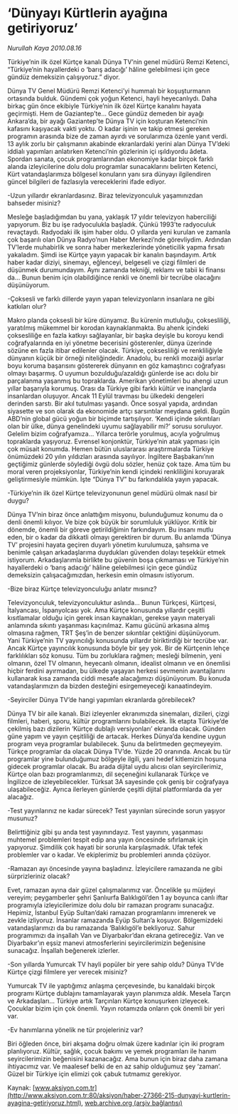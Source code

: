 # ‘Dünyayı Kürtlerin ayağına getiriyoruz’

*Nurullah Kaya 2010.08.16*

<font class="agenda2NewsSpot">
 Türkiye’nin ilk özel Kürtçe kanalı Dünya TV’nin genel müdürü Remzi Ketenci, “Türkiye’nin hayallerdeki o ‘barış adacığı’ hâline gelebilmesi için gece gündüz demeksizin çalışıyoruz.” diyor.
</font>
<font class="newsDetail">
 <p>
  <p class="MsoNormal">
   Dünya TV Genel Müdürü Remzi Ketenci’yi hummalı bir koşuşturmanın ortasında bulduk. Gündemi çok yoğun Ketenci, hayli heyecanlıydı. Daha birkaç gün önce ekibiyle Türkiye’nin ilk özel Kürtçe kanalını hayata geçirmişti. Hem de Gaziantep’te… Gece gündüz demeden bir ayağı Ankara’da, bir ayağı Gaziantep’te Dünya TV için koşturan Ketenci’nin kafasını kaşıyacak vakti yoktu. O kadar işinin ve takip etmesi gereken programın arasında bize de zaman ayırdı ve sorularımıza özenle yanıt verdi. 13 aylık zorlu bir çalışmanın akabinde ekranlardaki yerini alan Dünya TV’deki iddialı yapımları anlatırken Ketenci’nin gözlerinin içi ışıldıyordu âdeta. Spordan sanata, çocuk programlarından ekonomiye kadar birçok farklı alanda izleyicilerine dolu dolu programlar sunacaklarını belirten Ketenci, Kürt vatandaşlarımıza bölgesel konuların yanı sıra dünyayı ilgilendiren güncel bilgileri de fazlasıyla vereceklerini ifade ediyor.
  </p>
  <p class="MsoNormal">
   -Uzun yıllardır ekranlardasınız. Biraz televizyonculuk yaşamınızdan bahseder misiniz?
  </p>
  <p class="MsoNormal">
   Mesleğe başladığımdan bu yana, yaklaşık 17 yıldır televizyon haberciliği yapıyorum. Biz bu işe radyoculukla başladık. Çünkü 1993’te radyoculuk revaçtaydı. Radyodaki ilk işim haber oldu. O yıllarda yeni kurulan ve zamanla çok başarılı olan Dünya Radyo’nun Haber Merkezi’nde görevliydim. Ardından TV’lerde muhabirlik ve sonra haber merkezlerinde yöneticilik yapma fırsatı yakaladım. Şimdi ise Kürtçe yayın yapacak bir kanalın başındayım. Artık haber kadar diziyi, sinemayı, eğlenceyi, belgeseli ve çizgi filmleri de düşünmek durumundayım. Aynı zamanda tekniği, reklamı ve tabii ki finansı da... Bunun benim için olabildiğince renkli ve önemli bir tecrübe olacağını düşünüyorum.
  </p>
  <p class="MsoNormal">
   -Çoksesli ve farklı dillerde yayın yapan televizyonların insanlara ne gibi katkıları olur?
  </p>
  <p class="MsoNormal">
   Makro planda çoksesli bir küre dünyamız. Bu kürenin mutluluğu, çoksesliliği, yaratılmış mükemmel bir korodan kaynaklanmakta. Bu ahenk içindeki çoksesliliğe en fazla katkıyı sağlayanlar, bir başka deyişle bu koroyu kendi coğrafyalarında en iyi yönetme becerisini gösterenler, dünya üzerinde sözüne en fazla itibar edilenler olacak. Türkiye, çoksesliliği ve renkliliğiyle dünyanın küçük bir örneği niteliğindedir. Anadolu, bu renkli mozaiği asırlar boyu koruma başarısını göstererek dünyanın en göz kamaştırıcı coğrafyası olmayı başarmış. O uyumun bozulduğu/azaldığı günlerde ise acı dolu bir parçalanma yaşanmış bu topraklarda. Amerikan yönetimleri bu ahengi uzun yıllar başarıyla korumuş. Orası da Türkiye gibi farklı kültür ve inançlarda insanlardan oluşuyor. Ancak 11 Eylül travması bu ülkedeki dengeleri derinden sarstı. Bir akıl tutulması yaşandı. Önce sosyal yapıda, ardından siyasette ve son olarak da ekonomide artçı sarsıntılar meydana geldi. Bugün ABD’nin global gücü yoğun bir biçimde tartışılıyor. ‘Kendi içinde sıkıntıları olan bir ülke, dünya genelindeki uyumu sağlayabilir mi?’ sorusu soruluyor. Gelelim bizim coğrafyamıza… Yıllarca terörle yorulmuş, acıyla yoğrulmuş topraklarda yaşıyoruz. Evrensel konjonktür, Türkiye’nin atak yapması için çok müsait konumda. Hemen bütün uluslararası araştırmalarda Türkiye önümüzdeki 20 yılın yıldızları arasında sayılıyor. İngiltere Başbakanı’nın geçtiğimiz günlerde söylediği övgü dolu sözler, henüz çok taze. Ama tüm bu moral veren projeksiyonlar, Türkiye’nin kendi içindeki renkliliğini koruyarak geliştirmesiyle mümkün. İşte “Dünya TV” bu farkındalıkla yayın yapacak.
  </p>
  <p class="MsoNormal">
   -Türkiye’nin ilk özel Kürtçe televizyonunun genel müdürü olmak nasıl bir duygu?
  </p>
  <p class="MsoNormal">
   Dünya TV’nin biraz önce anlattığım misyonu, bulunduğumuz konumu da o denli önemli kılıyor. Ve bize çok büyük bir sorumluluk yüklüyor. Kritik bir dönemde, önemli bir göreve getirildiğimin farkındayım. Bu insanı mutlu eden, bir o kadar da dikkatli olmayı gerektiren bir durum. Bu anlamda ‘Dünya TV’ projesini hayata geçiren duyarlı yönetim kurulumuza, şahsıma ve benimle çalışan arkadaşlarıma duydukları güvenden dolayı teşekkür etmek istiyorum. Arkadaşlarımla birlikte bu güvenin boşa çıkmaması ve Türkiye’nin hayallerdeki o ‘barış adacığı’ hâline gelebilmesi için gece gündüz demeksizin çalışacağımızdan, herkesin emin olmasını istiyorum.
  </p>
  <p class="MsoNormal">
   -Bize biraz Kürtçe televizyonculuğu anlatır mısınız?
  </p>
  <p class="MsoNormal">
   Televizyonculuk, televizyonculuktur aslında… Bunun Türkçesi, Kürtçesi, İtalyancası, İspanyolcası yok. Ama Kürtçe konusunda yıllardır çeşitli kısıtlamalar olduğu için gerek insan kaynakları, gerekse yayın materyali anlamında sıkıntı yaşanması kaçınılmaz. Kamu gücünü arkasına almış olmasına rağmen, TRT Şeş’in de benzer sıkıntılar çektiğini düşünüyorum. Yani Türkiye’nin TV yayıncılığı konusunda yıllardır biriktirdiği bir tecrübe var. Ancak Kürtçe yayıncılık konusunda böyle bir şey yok. Bir de Kürtçenin lehçe farklılıkları söz konusu. Tüm bu zorluklara rağmen; mesleği bilmenin, yeni olmanın, özel TV olmanın, heyecanlı olmanın, idealist olmanın ve en önemlisi hiçbir ferdini ayırmadan, bu ülkede yaşayan herkesi sevmenin avantajlarını kullanarak kısa zamanda ciddi mesafe alacağımızı düşünüyorum. Bu konuda vatandaşlarımızın da bizden desteğini esirgemeyeceği kanaatindeyim.
  </p>
  <p class="MsoNormal">
   -Seyirciler Dünya TV’de hangi yapımları ekranlarda görebilecek?
  </p>
  <p class="MsoNormal">
   Dünya TV bir aile kanalı. Bizi izleyenler ekranımızda sinemaları, dizileri, çizgi filmleri, haberi, sporu, kültür programlarını bulabilecek. İlk etapta Türkiye’de çekilmiş bazı dizilerin ‘Kürtçe dublajlı versiyonları’ ekranda olacak. Günden güne yapım ve yayın çeşitliliği de artacak. Herkes Dünya’da kendine uygun program veya programlar bulabilecek. Şunu da belirtmeden geçmeyeyim. Türkçe programlar da olacak Dünya TV’de. Yüzde 20 oranında. Ancak bu tür programlar yine bulunduğumuz bölgeyle ilgili, yani hedef kitlemizin hoşuna gidecek programlar olacak. Bu arada dijital uydu alıcısı olan seyircilerimiz, Kürtçe olan bazı programlarımızı, dil seçeneğini kullanarak Türkçe ve İngilizce de izleyebilecekler. Türksat 3A sayesinde çok geniş bir coğrafyaya ulaşabileceğiz. Ayrıca ilerleyen günlerde çeşitli dijital platformlarda da yer alacağız.
  </p>
  <p class="MsoNormal">
   -Test yayınlarınız ne kadar sürecek? Test yayınları sürecinde sorun yaşıyor musunuz?
  </p>
  <p class="MsoNormal">
   Belirttiğiniz gibi şu anda test yayınındayız. Test yayınını, yaşanması muhtemel problemleri tespit edip ana yayın öncesinde sıfırlamak için yapıyoruz. Şimdilik çok hayati bir sorunla karşılaşmadık. Ufak tefek problemler var o kadar. Ve ekiplerimiz bu problemleri anında çözüyor.
  </p>
  <p class="MsoNormal">
   -Ramazan ayı öncesinde yayına başladınız. İzleyicilere ramazanda ne gibi sürprizleriniz olacak?
  </p>
  <p class="MsoNormal">
   Evet, ramazan ayına dair güzel çalışmalarımız var. Öncelikle şu müjdeyi vereyim; peygamberler şehri Şanlıurfa Balıklıgöl’den 1 ay boyunca canlı iftar programıyla izleyicilerimize dolu dolu bir ramazan programı sunacağız. Hepimiz, İstanbul Eyüp Sultan’daki ramazan programlarını imrenerek ve zevkle izliyoruz. İnsanlar ramazanda Eyüp Sultan’a koşuyor. Bölgemizdeki vatandaşlarımızı da bu ramazanda ‘Balıklıgöl’e bekliyoruz. Sahur programımızı da inşallah Van ve Diyarbakır’dan ekrana getireceğiz. Van ve Diyarbakır’ın eşsiz manevi atmosferlerini seyircilerimizin beğenisine sunacağız. İnşallah beğenerek izlerler.
  </p>
  <p class="MsoNormal">
   -Son yıllarda Yumurcak TV hayli popüler bir yere sahip oldu? Dünya TV’de Kürtçe çizgi filmlere yer verecek misiniz?
  </p>
  <p class="MsoNormal">
   Yumurcak TV ile yaptığımız anlaşma çerçevesinde, bu kanaldaki birçok programı Kürtçe dublajını tamamlayarak yayın planımıza aldık. Mesela Tarçın ve Arkadaşları… Türkiye artık Tarçınları Kürtçe konuşurken izleyecek. Çocuklar bizim için çok önemli. Yayın rotamızda onların çok önemli bir yeri var.
  </p>
  <p class="MsoNormal">
   -Ev hanımlarına yönelik ne tür projeleriniz var?
  </p>
  <p class="MsoNormal">
   Biri öğleden önce, biri akşama doğru olmak üzere kadınlar için iki program planlıyoruz. Kültür, sağlık, çocuk bakımı ve yemek programları ile hanım seyircilerimizin beğenisini kazanacağız. Ama bunun için biraz daha zamana ihtiyacımız var. Ve maalesef belki de en az sahip olduğumuz şey ‘zaman’. Güzel bir Türkiye için elimizi çok çabuk tutmamız gerekiyor.
  </p>
  <p class="MsoNormal">
  </p>
 </p>
</font>

Kaynak: [www.aksiyon.com.tr](http://www.aksiyon.com.tr:80/aksiyon/haber-27366-215-dunyayi-kurtlerin-ayagina-getiriyoruz.html), [web.archive.org (arşiv bağlantısı)](http://web.archive.org/web/20110828113900/http://www.aksiyon.com.tr:80/aksiyon/haber-27366-215-dunyayi-kurtlerin-ayagina-getiriyoruz.html)
